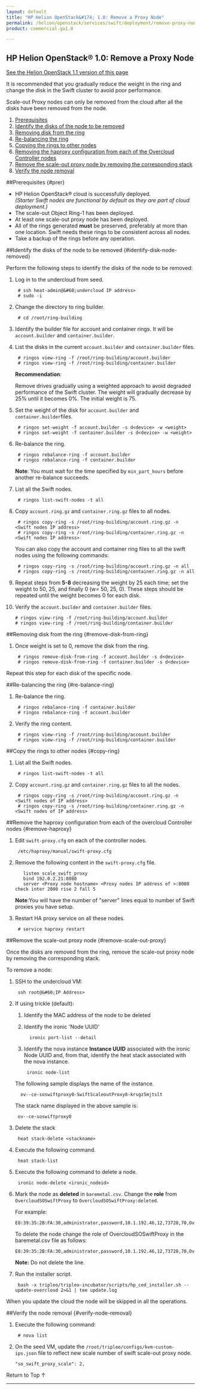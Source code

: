 ```yaml
---
layout: default
title: "HP Helion OpenStack&#174; 1.0: Remove a Proxy Node"
permalink: /helion/openstack/services/swift/deployment/remove-proxy-node/
product: commercial.ga1.0

---
```

<!--PUBLISHED-->

<script>

function PageRefresh {
onLoad="window.refresh"
}

PageRefresh();

</script>

<!--
<p style="font-size: small;"> <a href=" /helion/openstack/services/object/overview/scale-out-swift/">&#9664; PREV</a> | <a href="/helion/openstack/services/overview/">&#9650; UP</a> | <a href="/helion/openstack/services/overview/"> NEXT &#9654</a> </p>-->

## HP Helion OpenStack&#174; 1.0: Remove a Proxy Node
[See the Helion OpenStack 1.1 version of this page](/helion/openstack/1.1/services/swift/deployment/remove-proxy-node/)

It is recommended that you gradually reduce the weight in the ring and change the disk in the Swift cluster to avoid poor performance. 

Scale-out Proxy nodes can only be removed from the cloud after all the disks have been removed from the node.


1. [Prerequisites](#prer)
2. [Identify the disks of the node to be removed](#identify-disk-node-removed)
3. [Removing disk from the ring](#remove-disk-from-ring)
4. [Re-balancing the ring](#re-balance-ring)
5. [Copying the rings to other nodes](#copy-ring)
6. [Removing the haproxy configuration from each of the Overcloud Controller nodes](#remove-haproxy)
7. [Remove the scale-out proxy node by removing the corresponding stack](#remove-scale-out-proxy)
8. [Verify the node removal](#verify-node-removal)

##Prerequisites {#prer}

* HP Helion OpenStack&#174; cloud is successfully deployed.<br />*(Starter Swift nodes are functional by default as they are part of cloud deployment.)*
* The scale-out Object Ring-1 has been deployed.
* At least one scale-out proxy node has been deployed.
* All of the rings generated **must** be preserved, preferably at more than one location. Swift needs these rings to be consistent across all nodes.
* Take a backup of the rings before any operation.



##Identify the disks of the node to be removed {#identify-disk-node-removed}

Perform the following steps to identify the disks of the node to be removed:

1. Log in to the undercloud from seed. 

		# ssh heat-admin@&#60;undercloud IP address> 
		# sudo -i

2. Change the directory to ring builder.

		# cd /root/ring-building

3. Identify the builder file for account and container rings. It will be `account.builder` and `container.builder`.

4. List the disks in the current `account.builder` and `container.builder` files.

		# ringos view-ring -f /root/ring-building/account.builder 
		# ringos view-ring -f /root/ring-building/container.builder


	**Recommendation**:

	Remove drives gradually using a weighted approach to avoid degraded performance of the Swift cluster. The weight will gradually decrease by 25% until it becomes 0%. The initial weight is 75.


5. Set the weight of the disk for `account.builder` and `container.builder`files.

    	# ringos set-weight -f account.builder -s d<device> -w <weight>
    	# ringos set-weight -f container.builder -s d<device> -w <weight>

6. Re-balance the ring.

    	# ringos rebalance-ring -f account.builder
    	# ringos rebalance-ring -f container.builder

	**Note**: You must wait for the time specified by `min_part_hours` before another re-balance succeeds.

7. List all the Swift nodes.

		# ringos list-swift-nodes -t all
		
8. Copy `account.ring.gz`  and  `container.ring.gz` files to all nodes.
    
    	# ringos copy-ring -s /root/ring-building/account.ring.gz -n <Swift nodes IP address>
    	# ringos copy-ring -s /root/ring-building/container.ring.gz -n <Swift nodes IP address>
	
	You can also copy the account and container ring files  to all the swift nodes using the following commands:

		# ringos copy-ring -s /root/ring-building/account.ring.gz -n all
    	# ringos copy-ring -s /root/ring-building/container.ring.gz -n all


9. Repeat steps from **5-8** decreasing the weight by 25 each time; set the weight to 50, 25, and finally 0 (w= 50, 25, 0). These steps should be repeated until the weight becomes 0 for each disk.

10. Verify the `account.builder`  and `container.builder` files.
    	
		# ringos view-ring -f /root/ring-building/account.builder
    	# ringos view-ring -f /root/ring-building/container.builder

##Removing disk from the ring {#remove-disk-from-ring}

1. Once weight is set to 0, remove the disk from the ring.

		# ringos remove-disk-from-ring -f account.builder -s d<device>
		# ringos remove-disk-from-ring -f container.builder -s d<device>
	
Repeat this step for each disk of the specific node.


##Re-balancing the ring {#re-balance-ring}

1. Re-balance the ring. 

		# ringos rebalance-ring -f container.builder
		# ringos rebalance-ring -f account.builder

2. Verify the ring content.

		# ringos view-ring -f /root/ring-building/account.builder
		# ringos view-ring -f /root/ring-building/container.builder

##Copy the rings to other nodes {#copy-ring}

1. List all the Swift nodes.

		# ringos list-swift-nodes -t all

2. Copy `account.ring.gz` and `container.ring.gz` files to all the nodes.

		# ringos copy-ring -s /root/ring-building/account.ring.gz -n <Swift nodes of IP address>
		# ringos copy-ring -s /root/ring-building/container.ring.gz -n <Swift nodes of IP address>


##Remove the haproxy configuration from each of the overcloud Controller nodes {#remove-haproxy}

1. Edit `swift-proxy.cfg` on each of the controller nodes. 

	 	/etc/haproxy/manual/swift-proxy.cfg

2. Remove the following content in the `swift-proxy.cfg` file.

		  listen scale_swift_proxy
		  bind 192.0.2.21:8080
		  server <Proxy node hostname> <Proxy nodes IP address of >:8080 check inter 2000 rise 2 fall 5 

	**Note**:You will have the number of "server" lines equal to number of Swift proxies you have setup.

3. Restart HA proxy service on all these nodes.

		# service haproxy restart

##Remove the scale-out proxy node {#remove-scale-out-proxy}

Once the disks are removed from the ring, remove the scale-out proxy node by removing the corresponding stack.

To remove a node:

1. SSH to the undercloud VM:

		ssh root@&#60;IP Address>

2. If using trickle (default):<br />
   1. Identify the MAC address of the node to be deleted

   2. Identify the ironic 'Node UUID'

			ironic port-list --detail

	3. Identify the nova instance **Instance UUID** associated with the ironic Node UUID and, from that, identify the heat stack associated with the nova instance. 

			ironic node-list

	The following sample displays the name of the instance.

		 ov--ce-soswiftproxy0-SwiftScaleoutProxy0-krsgz5mjtslt
  	 
	The stack name displayed in the above sample is:

		ov--ce-soswiftproxy0

3. Delete the stack

		heat stack-delete <stackname>

4. Execute the following command.

		heat stack-list 

5. Execute the following command to delete a node.

		ironic node-delete <ironic_nodeid>

8. 	Mark the node as **deleted** in `baremetal.csv`. Change the **role** from `OvercloudSOSwiftProxy` to `OvercloudSOSwiftProxy:deleted`. 
    
	For example:

		E8:39:35:2B:FA:30,administrator,password,10.1.192.46,12,73728,70,OvercloudSOSwiftProxy:,IPMI

    To delete the node change the role of OvercloudSOSwiftProxy in the baremetal.csv file as follows: 

		E8:39:35:2B:FA:30,administrator,password,10.1.192.46,12,73728,70,OvercloudSOSwiftProxy:deleted,IPMI
	**Note:** Do not delete the line. 

9. Run the installer script.

		bash -x tripleo/tripleo-incubator/scripts/hp_ced_installer.sh --update-overcloud 2>&1 | tee update.log

When you update the cloud the node will be skipped in all the operations.



##Verify the node removal {#verify-node-removal}

1. Execute the following command:
	
		# nova list
	
2.	On the seed VM, update the `/root/tripleo/configs/kvm-custom-ips.json` file to reflect new scale number of swift scale-out proxy node. 

		"so_swift_proxy_scale": 2, 

<a href="#top" style="padding:14px 0px 14px 0px; text-decoration: none;"> Return to Top &#8593; </a>

----
